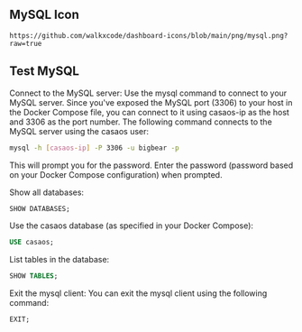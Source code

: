 ## MySQL Icon

```text
https://github.com/walkxcode/dashboard-icons/blob/main/png/mysql.png?raw=true
```

## Test MySQL

Connect to the MySQL server: Use the mysql command to connect to your MySQL server. Since you've exposed the MySQL port (3306) to your host in the Docker Compose file, you can connect to it using casaos-ip as the host and 3306 as the port number. The following command connects to the MySQL server using the casaos user:

```bash
mysql -h [casaos-ip] -P 3306 -u bigbear -p
```

This will prompt you for the password. Enter the password (password based on your Docker Compose configuration) when prompted.

Show all databases:

```sql
SHOW DATABASES;
```

Use the casaos database (as specified in your Docker Compose):

```sql
USE casaos;
```

List tables in the database:

```sql
SHOW TABLES;
```

Exit the mysql client: You can exit the mysql client using the following command:

```sql
EXIT;
```
